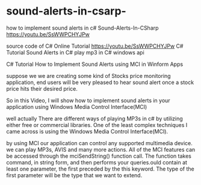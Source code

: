 # sound-alerts-in-csarp-
how to implement sound alerts in c#
Sound-Alerts-In-CSharp
https://youtu.be/SsWWPCHYJPw

source code of C# Online Tutorial https://youtu.be/SsWWPCHYJPw C# Tutorial Sound Alerts in C# play mp3 in C# windows api

C# Tutorial How to Implement Sound Alerts using MCI in Winform Apps

suppose we we are creating some kind of Stocks price monitoring application, end users will be very pleased to hear sound alert once a stock price hits their desired price.

So in this Video, I will show how to implement sound alerts in your application using Windows Media Control Interface(MCI)

well actually There are different ways of playing MP3s in c# by utilizing either free or commercial libraries. One of the least complex techniques I came across is using the Windows Media Control Interface(MCI).

by using MCI our application can control any supported multimedia device. we can play MP3s, AVIS and many more actions. All of the MCI features can be accessed through the mciSendString() function call. The function takes command, in string form, and then performs your queries.ould contain at least one parameter, the first preceded by the this keyword. The type of the first parameter will be the type that we want to extend.
